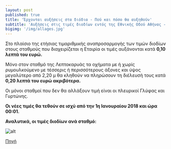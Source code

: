 ```yaml
---
layout: post
published: true
title: 'Έρχονται αυξήσεις στα διόδια - Πού και πόσο θα αυξηθούν'
subtitle: 'Αυξήσεις στις τιμές διοδίων εντός της Εθνικής Οδού Αθήνας - Θεσσαλονίκης ανακοίνωσε η Αυτοκινητόδρομος Αιγαίου ΑΕ'
bigimg: '/img/allages.jpg'	
---
```

Στο πλαίσιο της ετήσιας τιμαριθμικής αναπροσαρμογής των τιμών διοδίων στους σταθμούς που διαχειρίζεται η Εταιρία οι τιμές αυξάνονται κατά **0,10 λεπτά του ευρώ.**

Μόνο στον σταθμό της Λεπτοκαρυάς τα οχήματα με ή χωρίς ρυμουλκούμενο με τέσσερις ή περισσότερους άξονες και ύψος μεγαλύτερο από 2,20 μ θα κληθούν να πληρώσουν τη διέλευσή τους κατά **0,20 λεπτά του ευρώ ακριβότερα.**

Oι μόνοι σταθμοί που δεν θα αλλάξουν τιμή είναι οι πλευρικοί Γλύφας και Γυρτώνης.

**Οι νέες τιμές θα τεθούν σε ισχύ από την 1η Ιανουραίου 2018 και ώρα 00:01.**

**Αναλυτικά, οι τιμές διοδίων ανά σταθμό:**

![alt](http://cdn1.bbend.net/images/news/2017/12/10/diodia.JPG)


[Πηγή](http://www.newsbomb.gr/ellada/news/story/843947/erxontai-ayxiseis-sta-diodia-poy-kai-poso-tha-ayxithoyn)
